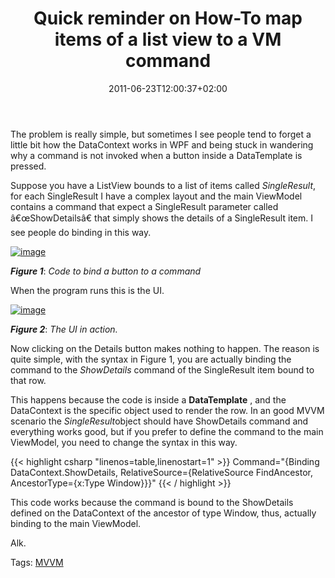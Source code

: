 ﻿---
title: "Quick reminder on How-To map items of a list view to a VM command"
description: ""
date: 2011-06-23T12:00:37+02:00
draft: false
tags: [MVVM,WPF]
categories: [WPF]
---
The problem is really simple, but sometimes I see people tend to forget a little bit how the DataContext works in WPF and being stuck in wandering why a command is not invoked when a button inside a DataTemplate is pressed.

Suppose you have a ListView bounds to a list of items called *SingleResult*, for each SingleResult I have a complex layout and the main ViewModel contains a command that expect a SingleResult parameter called â€œShowDetailsâ€ that simply shows the details of a SingleResult item. I see people do binding in this way.

[![image](https://www.codewrecks.com/blog/wp-content/uploads/2011/06/image_thumb18.png "image")](https://www.codewrecks.com/blog/wp-content/uploads/2011/06/image18.png)

 ***Figure 1***: *Code to bind a button to a command*

When the program runs this is the UI.

[![image](https://www.codewrecks.com/blog/wp-content/uploads/2011/06/image_thumb19.png "image")](https://www.codewrecks.com/blog/wp-content/uploads/2011/06/image19.png)

 ***Figure 2***: *The UI in action.*

Now clicking on the Details button makes nothing to happen. The reason is quite simple, with the syntax in Figure 1, you are actually binding the command to the *ShowDetails* command of the SingleResult item bound to that row.

This happens because the code is inside a  **DataTemplate** , and the DataContext is the specific object used to render the row. In an good MVVM scenario the *SingleResult*object should have ShowDetails command and everything works good, but if you prefer to define the command to the main ViewModel, you need to change the syntax in this way.

{{< highlight csharp "linenos=table,linenostart=1" >}}
Command="{Binding DataContext.ShowDetails, RelativeSource={RelativeSource FindAncestor, AncestorType={x:Type Window}}}"
{{< / highlight >}}

This code works because the command is bound to the ShowDetails defined on the DataContext of the ancestor of type Window, thus, actually binding to the main ViewModel.

Alk.

Tags: [MVVM](http://technorati.com/tag/MVVM)
